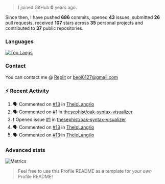 > I joined GitHub **0** years ago.

Since then, I have pushed **686** commits, opened **43** issues, submitted **26** pull requests, received **107** stars across **35** personal projects and contributed to **37** public repositories.


### Languages

[![Top Langs](https://github-readme-stats.vercel.app/api/top-langs/?username=JBYT27&layout=compact&langs_count=8)](https://github.com/anuraghazra/github-readme-stats)


### Contact
You can contact me @ [Replit](https://replit.com/@JBloves27) or beol0127@gmail.com

### :zap: Recent Activity

<!--START_SECTION:activity-->
1. 🗣 Commented on [#13](https://github.com/TheIoLang/io/issues/13) in [TheIoLang/io](https://github.com/TheIoLang/io)
2. 🗣 Commented on [#1](https://github.com/thesephist/oak-syntax-visualizer/issues/1) in [thesephist/oak-syntax-visualizer](https://github.com/thesephist/oak-syntax-visualizer)
3. ❗️ Opened issue [#1](https://github.com/thesephist/oak-syntax-visualizer/issues/1) in [thesephist/oak-syntax-visualizer](https://github.com/thesephist/oak-syntax-visualizer)
4. 🗣 Commented on [#13](https://github.com/TheIoLang/io/issues/13) in [TheIoLang/io](https://github.com/TheIoLang/io)
5. 🗣 Commented on [#13](https://github.com/TheIoLang/io/issues/13) in [TheIoLang/io](https://github.com/TheIoLang/io)
<!--END_SECTION:activity-->

### Advanced stats

![Metrics](https://github.com/JBYT27/JBYT27/blob/main/github-metrics.svg)


> Feel free to use this Profile README as a template for *your own* Profile README!
